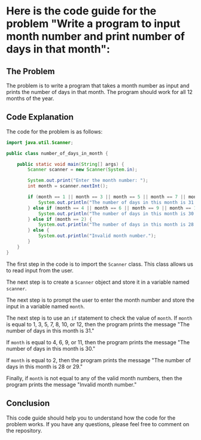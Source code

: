 # Here is the code guide for the problem "Write a program to input month number and print number of days in that month":

## The Problem

The problem is to write a program that takes a month number as input and prints the number of days in that month. The program should work for all 12 months of the year.

## Code Explanation

The code for the problem is as follows:

```java
import java.util.Scanner;

public class number_of_days_in_month {

    public static void main(String[] args) {
        Scanner scanner = new Scanner(System.in);

        System.out.print("Enter the month number: ");
        int month = scanner.nextInt();

        if (month == 1 || month == 3 || month == 5 || month == 7 || month == 8 || month == 10 || month == 12) {
            System.out.println("The number of days in this month is 31.");
        } else if (month == 4 || month == 6 || month == 9 || month == 11) {
            System.out.println("The number of days in this month is 30.");
        } else if (month == 2) {
            System.out.println("The number of days in this month is 28 or 29.");
        } else {
            System.out.println("Invalid month number.");
        }
    }
}
```

The first step in the code is to import the `Scanner` class. This class allows us to read input from the user.

The next step is to create a `Scanner` object and store it in a variable named `scanner`.

The next step is to prompt the user to enter the month number and store the input in a variable named `month`.

The next step is to use an `if` statement to check the value of `month`. If `month` is equal to 1, 3, 5, 7, 8, 10, or 12, then the program prints the message "The number of days in this month is 31."

If `month` is equal to 4, 6, 9, or 11, then the program prints the message "The number of days in this month is 30."

If `month` is equal to 2, then the program prints the message "The number of days in this month is 28 or 29."

Finally, if `month` is not equal to any of the valid month numbers, then the program prints the message "Invalid month number."

## Conclusion

This code guide should help you to understand how the code for the problem works. If you have any questions, please feel free to comment on the repository.
